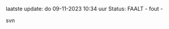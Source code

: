 laatste update: 
do 09-11-2023 10:34   uur 
Status: FAALT - fout - 
<div class="service R">svn</div>